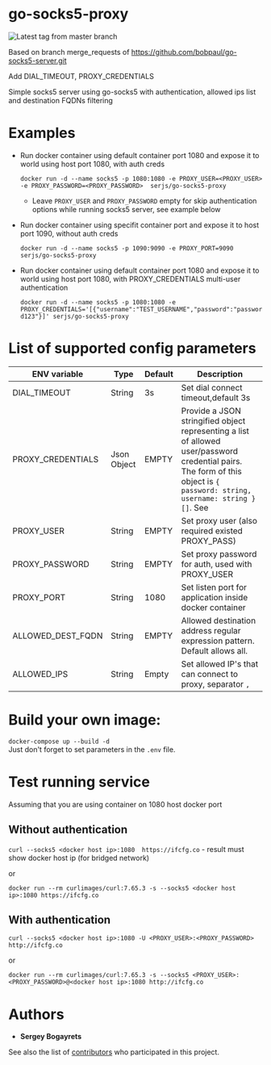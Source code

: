 # go-socks5-proxy

![Latest tag from master branch](https://github.com/edgd1er/socks5-server/workflows/Latest%20tag%20from%20master%20branch/badge.svg)

Based on branch merge_requests of https://github.com/bobpaul/go-socks5-server.git

Add DIAL_TIMEOUT, PROXY_CREDENTIALS

Simple socks5 server using go-socks5 with authentication, allowed ips list and destination FQDNs filtering

# Examples

- Run docker container using default container port 1080 and expose it to world using host port 1080, with auth creds

  `docker run -d --name socks5 -p 1080:1080 -e PROXY_USER=<PROXY_USER> -e PROXY_PASSWORD=<PROXY_PASSWORD>  serjs/go-socks5-proxy`

    - Leave `PROXY_USER` and `PROXY_PASSWORD` empty for skip authentication options while running socks5 server, see example below

- Run docker container using specifit container port and expose it to host port 1090, without auth creds

  `docker run -d --name socks5 -p 1090:9090 -e PROXY_PORT=9090 serjs/go-socks5-proxy`

- Run docker container using default container port 1080 and expose it to world using host port 1080, with PROXY_CREDENTIALS multi-user authentication

  `docker run -d --name socks5 -p 1080:1080 -e PROXY_CREDENTIALS='[{"username":"TEST_USERNAME","password":"password123"}]' serjs/go-socks5-proxy`

# List of supported config parameters

|ENV variable|Type|Default|Description|
|------------|----|-------|-----------|
|DIAL_TIMEOUT|String|3s|Set dial connect timeout,default 3s|
| PROXY_CREDENTIALS | Json Object | EMPTY   | Provide a JSON stringified object representing a list of allowed user/password credential pairs. The form of this object is `{ password: string, username: string }[]`. See |
|PROXY_USER|String|EMPTY|Set proxy user (also required existed PROXY_PASS)|
|PROXY_PASSWORD|String|EMPTY|Set proxy password for auth, used with PROXY_USER|
|PROXY_PORT|String|1080|Set listen port for application inside docker container|
|ALLOWED_DEST_FQDN|String|EMPTY|Allowed destination address regular expression pattern. Default allows all.|
|ALLOWED_IPS|String|Empty|Set allowed IP's that can connect to proxy, separator `,`|


# Build your own image:
`docker-compose up --build -d`\
Just don't forget to set parameters in the `.env` file.

# Test running service

Assuming that you are using container on 1080 host docker port

## Without authentication

`curl --socks5 <docker host ip>:1080  https://ifcfg.co` - result must show docker host ip (for bridged network)

or

`docker run --rm curlimages/curl:7.65.3 -s --socks5 <docker host ip>:1080 https://ifcfg.co`

## With authentication

`curl --socks5 <docker host ip>:1080 -U <PROXY_USER>:<PROXY_PASSWORD> http://ifcfg.co`

or

`docker run --rm curlimages/curl:7.65.3 -s --socks5 <PROXY_USER>:<PROXY_PASSWORD>@<docker host ip>:1080 http://ifcfg.co`

# Authors

- **Sergey Bogayrets**

See also the list of [contributors](https://github.com/serjs/socks5-server/graphs/contributors) who participated in this project.

